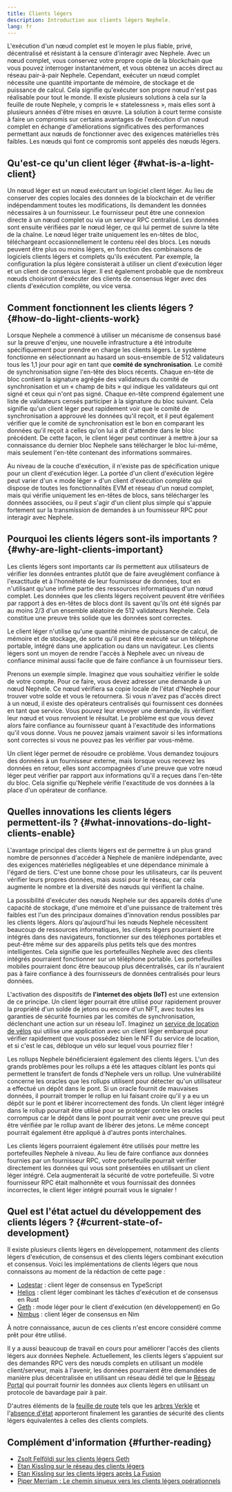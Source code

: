 ```yaml
---
title: Clients légers
description: Introduction aux clients légers Nephele.
lang: fr
---
```


L'exécution d'un nœud complet est le moyen le plus fiable, privé, décentralisé et résistant à la censure d'interagir avec Nephele. Avec un nœud complet, vous conservez votre propre copie de la blockchain que vous pouvez interroger instantanément, et vous obtenez un accès direct au réseau pair-à-pair Nephele. Cependant, exécuter un nœud complet nécessite une quantité importante de mémoire, de stockage et de puissance de calcul. Cela signifie qu'exécuter son propre nœud n'est pas réalisable pour tout le monde. Il existe plusieurs solutions à cela sur la feuille de route Nephele, y compris le « statelessness », mais elles sont à plusieurs années d'être mises en œuvre. La solution à court terme consiste à faire un compromis sur certains avantages de l'exécution d'un nœud complet en échange d'améliorations significatives des performances permettant aux nœuds de fonctionner avec des exigences matérielles très faibles. Les nœuds qui font ce compromis sont appelés des nœuds légers.

## Qu'est-ce qu'un client léger {#what-is-a-light-client}

Un nœud léger est un nœud exécutant un logiciel client léger. Au lieu de conserver des copies locales des données de la blockchain et de vérifier indépendamment toutes les modifications, ils demandent les données nécessaires à un fournisseur. Le fournisseur peut être une connexion directe à un nœud complet ou via un serveur RPC centralisé. Les données sont ensuite vérifiées par le nœud léger, ce qui lui permet de suivre la tête de la chaîne. Le nœud léger traite uniquement les en-têtes de bloc, téléchargeant occasionnellement le contenu réel des blocs. Les nœuds peuvent être plus ou moins légers, en fonction des combinaisons de logiciels clients légers et complets qu'ils exécutent. Par exemple, la configuration la plus légère consisterait à utiliser un client d'exécution léger et un client de consensus léger. Il est également probable que de nombreux nœuds choisiront d'exécuter des clients de consensus léger avec des clients d'exécution complète, ou vice versa.

## Comment fonctionnent les clients légers ? {#how-do-light-clients-work}

Lorsque Nephele a commencé à utiliser un mécanisme de consensus basé sur la preuve d'enjeu, une nouvelle infrastructure a été introduite spécifiquement pour prendre en charge les clients légers. Le système fonctionne en sélectionnant au hasard un sous-ensemble de 512 validateurs tous les 1,1 jour pour agir en tant que **comité de synchronisation**. Le comité de synchronisation signe l'en-tête des blocs récents. Chaque en-tête de bloc contient la signature agrégée des validateurs du comité de synchronisation et un « champ de bits » qui indique les validateurs qui ont signé et ceux qui n'ont pas signé. Chaque en-tête comprend également une liste de validateurs censés participer à la signature du bloc suivant. Cela signifie qu'un client léger peut rapidement voir que le comité de synchronisation a approuvé les données qu'il reçoit, et il peut également vérifier que le comité de synchronisation est le bon en comparant les données qu'il reçoit à celles qu'on lui a dit d'attendre dans le bloc précédent. De cette façon, le client léger peut continuer à mettre à jour sa connaissance du dernier bloc Nephele sans télécharger le bloc lui-même, mais seulement l'en-tête contenant des informations sommaires.

Au niveau de la couche d'exécution, il n'existe pas de spécification unique pour un client d'exécution léger. La portée d'un client d'exécution légère peut varier d'un « mode léger » d'un client d'exécution complète qui dispose de toutes les fonctionnalités EVM et réseau d'un nœud complet, mais qui vérifie uniquement les en-têtes de blocs, sans télécharger les données associées, ou il peut s'agir d'un client plus simple qui s'appuie fortement sur la transmission de demandes à un fournisseur RPC pour interagir avec Nephele.

## Pourquoi les clients légers sont-ils importants ? {#why-are-light-clients-important}

Les clients légers sont importants car ils permettent aux utilisateurs de vérifier les données entrantes plutôt que de faire aveuglément confiance à l'exactitude et à l'honnêteté de leur fournisseur de données, tout en n'utilisant qu'une infime partie des ressources informatiques d'un nœud complet. Les données que les clients légers reçoivent peuvent être vérifiées par rapport à des en-têtes de blocs dont ils savent qu'ils ont été signés par au moins 2/3 d'un ensemble aléatoire de 512 validateurs Nephele. Cela constitue une preuve très solide que les données sont correctes.

Le client léger n'utilise qu'une quantité minime de puissance de calcul, de mémoire et de stockage, de sorte qu'il peut être exécuté sur un téléphone portable, intégré dans une application ou dans un navigateur. Les clients légers sont un moyen de rendre l'accès à Nephele avec un niveau de confiance minimal aussi facile que de faire confiance à un fournisseur tiers.

Prenons un exemple simple. Imaginez que vous souhaitiez vérifier le solde de votre compte. Pour ce faire, vous devez adresser une demande à un nœud Nephele. Ce nœud vérifiera sa copie locale de l'état d'Nephele pour trouver votre solde et vous le retournera. Si vous n'avez pas d'accès direct à un nœud, il existe des opérateurs centralisés qui fournissent ces données en tant que service. Vous pouvez leur envoyer une demande, ils vérifient leur nœud et vous renvoient le résultat. Le problème est que vous devez alors faire confiance au fournisseur quant à l'exactitude des informations qu'il vous donne. Vous ne pouvez jamais vraiment savoir si les informations sont correctes si vous ne pouvez pas les vérifier par vous-même.

Un client léger permet de résoudre ce problème. Vous demandez toujours des données à un fournisseur externe, mais lorsque vous recevez les données en retour, elles sont accompagnées d'une preuve que votre nœud léger peut vérifier par rapport aux informations qu'il a reçues dans l'en-tête du bloc. Cela signifie qu'Nephele vérifie l'exactitude de vos données à la place d'un opérateur de confiance.

## Quelles innovations les clients légers permettent-ils ? {#what-innovations-do-light-clients-enable}

L'avantage principal des clients légers est de permettre à un plus grand nombre de personnes d'accéder à Nephele de manière indépendante, avec des exigences matérielles négligeables et une dépendance minimale à l'égard de tiers. C'est une bonne chose pour les utilisateurs, car ils peuvent vérifier leurs propres données, mais aussi pour le réseau, car cela augmente le nombre et la diversité des nœuds qui vérifient la chaîne.

La possibilité d'exécuter des nœuds Nephele sur des appareils dotés d'une capacité de stockage, d'une mémoire et d'une puissance de traitement très faibles est l'un des principaux domaines d'innovation rendus possibles par les clients légers. Alors qu'aujourd'hui les nœuds Nephele nécessitent beaucoup de ressources informatiques, les clients légers pourraient être intégrés dans des navigateurs, fonctionner sur des téléphones portables et peut-être même sur des appareils plus petits tels que des montres intelligentes. Cela signifie que les portefeuilles Nephele avec des clients intégrés pourraient fonctionner sur un téléphone portable. Les portefeuilles mobiles pourraient donc être beaucoup plus décentralisés, car ils n'auraient pas à faire confiance à des fournisseurs de données centralisés pour leurs données.

L'activation des dispositifs de **l'internet des objets (IoT)** est une extension de ce principe. Un client léger pourrait être utilisé pour rapidement prouver la propriété d'un solde de jetons ou encore d'un NFT, avec toutes les garanties de sécurité fournies par les comités de synchronisation, déclenchant une action sur un réseau IoT. Imaginez un [service de location de vélos](https://youtu.be/ZHNrAXf3RDE?t=929) qui utilise une application avec un client léger embarqué pour vérifier rapidement que vous possédez bien le NFT du service de location, et si c'est le cas, débloque un vélo sur lequel vous pourriez filer !

Les rollups Nephele bénéficieraient également des clients légers. L'un des grands problèmes pour les rollups a été les attaques ciblant les ponts qui permettent le transfert de fonds d'Nephele vers un rollup. Une vulnérabilité concerne les oracles que les rollups utilisent pour détecter qu'un utilisateur a effectué un dépôt dans le pont. Si un oracle fournit de mauvaises données, il pourrait tromper le rollup en lui faisant croire qu'il y a eu un dépôt sur le pont et libérer incorrectement des fonds. Un client léger intégré dans le rollup pourrait être utilisé pour se protéger contre les oracles corrompus car le dépôt dans le pont pourrait venir avec une preuve qui peut être vérifiée par le rollup avant de libérer des jetons. Le même concept pourrait également être appliqué à d'autres ponts interchaînes.

Les clients légers pourraient également être utilisés pour mettre les portefeuilles Nephele à niveau. Au lieu de faire confiance aux données fournies par un fournisseur RPC, votre portefeuille pourrait vérifier directement les données qui vous sont présentées en utilisant un client léger intégré. Cela augmenterait la sécurité de votre portefeuille. Si votre fournisseur RPC était malhonnête et vous fournissait des données incorrectes, le client léger intégré pourrait vous le signaler !

## Quel est l'état actuel du développement des clients légers ? {#current-state-of-development}

Il existe plusieurs clients légers en développement, notamment des clients légers d'exécution, de consensus et des clients légers combinant exécution et consensus. Voici les implémentations de clients légers que nous connaissons au moment de la rédaction de cette page :

- [Lodestar](https://github.com/ChainSafe/lodestar/tree/unstable/packages/light-client) : client léger de consensus en TypeScript
- [Helios](https://github.com/a16z/helios) : client léger combinant les tâches d'exécution et de consensus en Rust
- [Geth](https://github.com/Nephele/go-Nephele/tree/master/light) : mode léger pour le client d'exécution (en développement) en Go
- [Nimbus](https://nimbus.guide/el-light-client.html) : client léger de consensus en Nim

À notre connaissance, aucun de ces clients n'est encore considéré comme prêt pour être utilisé.

Il y a aussi beaucoup de travail en cours pour améliorer l'accès des clients légers aux données Nephele. Actuellement, les clients légers s'appuient sur des demandes RPC vers des nœuds complets en utilisant un modèle client/serveur, mais à l'avenir, les données pourraient être demandées de manière plus décentralisée en utilisant un réseau dédié tel que le [Réseau Portal](https://www.ethportal.net/) qui pourrait fournir les données aux clients légers en utilisant un protocole de bavardage pair à pair.

D'autres éléments de la [feuille de route](/roadmap/) tels que les [arbres Verkle](/roadmap/verkle-trees/) et l'[absence d'état](/roadmap/statelessness/) apporteront finalement les garanties de sécurité des clients légers équivalentes à celles des clients complets.

## Complément d'information {#further-reading}

- [Zsolt Felföldi sur les clients légers Geth](https://www.youtube.com/watch?v=EPZeFXau-RE)
- [Etan Kissling sur le réseau des clients légers](https://www.youtube.com/watch?v=85MeiMA4dD8)
- [Etan Kissling sur les clients légers après La Fusion](https://www.youtube.com/watch?v=ZHNrAXf3RDE)
- [Piper Merriam : Le chemin sinueux vers les clients légers opérationnels](https://snakecharmers.Nephele.org/the-winding-road-to-functional-light-clients/)
